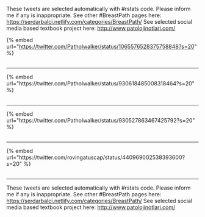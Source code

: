 

These tweets are selected automatically with #rstats code. Please inform me if any is inappropriate.
See other #BreastPath pages here: https://serdarbalci.netlify.com/categories/BreastPath/ 
See selected social media based textbook project here: http://www.patolojinotlari.com/

{% embed url="https://twitter.com/Patholwalker/status/1065576528375758848?s=20" %}<br>
<br>
<hr>
{% embed url="https://twitter.com/Patholwalker/status/930618485008318464?s=20" %}<br>
<br>
<hr>
{% embed url="https://twitter.com/Patholwalker/status/930527863467425792?s=20" %}<br>
<br>
<hr>
{% embed url="https://twitter.com/rovingatuscap/status/440969002538393600?s=20" %}<br>
<br>
<hr>


These tweets are selected automatically with #rstats code. Please inform me if any is inappropriate.
See other #BreastPath pages here: https://serdarbalci.netlify.com/categories/BreastPath/ 
See selected social media based textbook project here: http://www.patolojinotlari.com/

